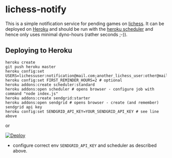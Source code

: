 # lichess-notify

This is a simple notification service for pending games on [lichess](https://lichess.org).
It can be deployed on [Heroku](https://heroku.com) and should be run with the [heroku scheduler](https://devcenter.heroku.com/articles/scheduler) and hence only uses minimal dyno-hours (rather seconds ;-)).

## Deploying to Heroku

```
heroku create
git push heroku master
heroku config:set USERS=lichessuser:notification@mail.com;another_lichess_user:other@mail.com
heroku config:set FIRST_REMINDER_HOURS=2 # optional
heroku addons:create scheduler:standard 
heroku addons:open scheduler # opens browser - configure job with command "node index.js"
heroku addons:create sendgrid:starter
heroku addons:open sendgrid # opens browser - create (and remember) sendgrid api key
heroku config:set SENDGRID_API_KEY=YOUR_SENDGRID_API_KEY # see line above
```
or

[![Deploy](https://www.herokucdn.com/deploy/button.svg)](https://heroku.com/deploy)

+ configure correct env `SENDGRID_API_KEY` and scheduler as described above.

